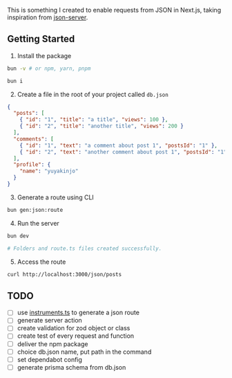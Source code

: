 This is something I created to enable requests from JSON in Next.js, taking inspiration from [json-server](https://github.com/typicode/json-server).

## Getting Started

1. Install the package

```bash
bun -v # or npm, yarn, pnpm

bun i
```

2. Create a file in the root of your project called `db.json`

```json:db.json
{
  "posts": [
    { "id": "1", "title": "a title", "views": 100 },
    { "id": "2", "title": "another title", "views": 200 }
  ],
  "comments": [
    { "id": "1", "text": "a comment about post 1", "postsId": "1" },
    { "id": "2", "text": "another comment about post 1", "postsId": "1" }
  ],
  "profile": {
    "name": "yuyakinjo"
  }
}
```

3. Generate a route using CLI

```bash
bun gen:json:route
```

4. Run the server

```bash
bun dev

# Folders and route.ts files created successfully.
```

5. Access the route

```bash
curl http://localhost:3000/json/posts
```

## TODO

- [ ] use [instruments.ts](https://nextjs.org/docs/app/building-your-application/optimizing/instrumentation) to generate a json route
- [ ] generate server action
- [ ] create validation for zod object or class
- [ ] create test of every request and function
- [ ] deliver the npm package
- [ ] choice db.json name, put path in the command
- [ ] set dependabot config
- [ ] generate prisma schema from db.json
